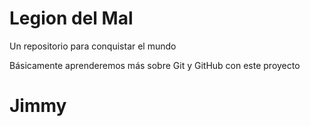 # Legion del Mal
Un repositorio para conquistar el mundo

Básicamente aprenderemos más sobre Git y GitHub con este proyecto


# Jimmy
